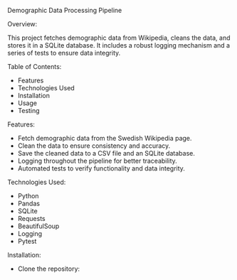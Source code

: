 Demographic Data Processing Pipeline

Overview:

This project fetches demographic data from Wikipedia, cleans the data, and stores it in a SQLite database. It includes a robust logging mechanism and a series of tests to ensure data integrity.

Table of Contents:
- Features
- Technologies Used
- Installation
- Usage
- Testing

Features:

- Fetch demographic data from the Swedish Wikipedia page.
- Clean the data to ensure consistency and accuracy.
- Save the cleaned data to a CSV file and an SQLite database.
- Logging throughout the pipeline for better traceability.
- Automated tests to verify functionality and data integrity.

Technologies Used:
- Python
- Pandas
- SQLite
- Requests
- BeautifulSoup
- Logging
- Pytest

Installation:
- Clone the repository:
